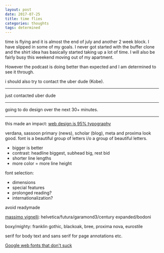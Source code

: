 ```yaml
---
layout: post
date: 2017-07-25
title: time flies
categories: thoughts
tags: determined
---
```


time is flying and it is almost the end of july and another 2 week block. I have slipped in some of my goals. I never got started with the buffer clone and the shirt idea has basically started taking up a lot of time. I will also be fairly busy this weekend moving out of my apartment.

However the podcast is doing better than expected and I am determined to see it through.

i should also try to contact the uber dude (Kobe).

---

just contacted uber dude

---

going to do design over the next 30+ minutes.

---

this made an impact: [web design is 95% typography](https://ia.net/topics/the-web-is-all-about-typography-period/)

verdana, sassoon primary (news), scholar (blog), meta and proxima look good. font is a beautiful group of letters i/o a group of beautiful letters.

- bigger is better
- contrast: headline biggest, subhead big, rest bid
- shorter line lengths
- more color = more line height

font selection:
- dimensions
- special features
- prolonged reading?
- internationalization?

avoid readymade

[massimo vignelli](https://www.nytimes.com/2014/05/28/business/massimo-vignelli-a-modernist-graphic-designer-dies-at-83.html): helvetica/futura/garamond3/century expanded/bodoni

boxy/mighty: franklin gothic, blackoak, bree, proxima nova, eurostile

serif for body text and sans serif for page annotations etc.

[Google web fonts that don't suck](https://archive.fo/20140307183703/sachagreif.com/more-google-webfonts-that-dont-suck/)
